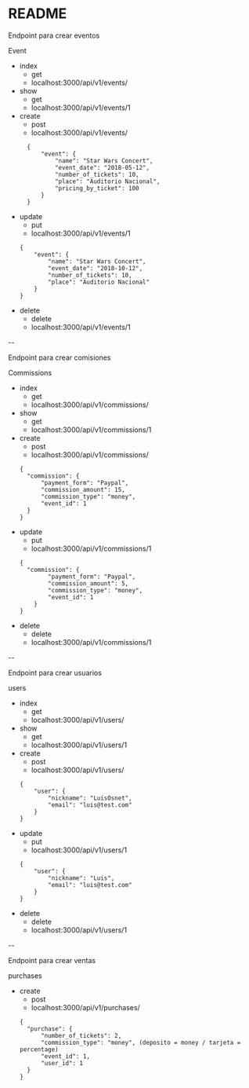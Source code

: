 # README
Endpoint para crear eventos

Event
- index
  - get
  - localhost:3000/api/v1/events/
- show
  - get
  - localhost:3000/api/v1/events/1
- create
  - post
  - localhost:3000/api/v1/events/
  ```
    {
        "event": {
            "name": "Star Wars Concert",
            "event_date": "2018-05-12",
            "number_of_tickets": 10,
            "place": "Auditorio Nacional",
            "pricing_by_ticket": 100
        }
    }
  ```
- update
  - put
  - localhost:3000/api/v1/events/1
  ```
  {
      "event": {
          "name": "Star Wars Concert",
          "event_date": "2018-10-12",
          "number_of_tickets": 10,
          "place": "Auditorio Nacional"
      }
  }
  ```
- delete
  - delete
  - localhost:3000/api/v1/events/1

--

Endpoint para crear comisiones

Commissions
- index
  - get
  - localhost:3000/api/v1/commissions/
- show
  - get
  - localhost:3000/api/v1/commissions/1
- create
  - post
  - localhost:3000/api/v1/commissions/
  ```
  {
    "commission": {
        "payment_form": "Paypal",
        "commission_amount": 15,
        "commission_type": "money",
        "event_id": 1
    }
  }
  ```
- update
  - put
  - localhost:3000/api/v1/commissions/1
  ```
  {
  	"commission": {
          "payment_form": "Paypal",
          "commission_amount": 5,
          "commission_type": "money",
          "event_id": 1
      }
  }
  ```
- delete
  - delete
  - localhost:3000/api/v1/commissions/1

--

Endpoint para crear usuarios

users
- index
  - get
  - localhost:3000/api/v1/users/
- show
  - get
  - localhost:3000/api/v1/users/1
- create
  - post
  - localhost:3000/api/v1/users/
  ```
  {
      "user": {
          "nickname": "LuisOsnet",
          "email": "luis@test.com"
      }
  }
  ```
- update
  - put
  - localhost:3000/api/v1/users/1
  ```
  {
      "user": {
          "nickname": "Luis",
          "email": "luis@test.com"
      }
  }
  ```
- delete
  - delete
  - localhost:3000/api/v1/users/1

--

Endpoint para crear ventas

purchases
- create
  - post
  - localhost:3000/api/v1/purchases/
  ```
  {
  	"purchase": {
  		"number_of_tickets": 2,
  		"commission_type": "money", (deposito = money / tarjeta = percentage)
  		"event_id": 1,
  		"user_id": 1
  	}
  }
  ```
